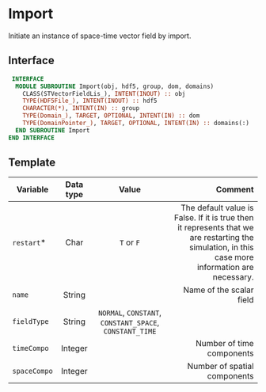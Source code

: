 # Import

Initiate an instance of space-time vector field by import.

## Interface

```fortran
 INTERFACE
  MODULE SUBROUTINE Import(obj, hdf5, group, dom, domains)
    CLASS(STVectorFieldLis_), INTENT(INOUT) :: obj
    TYPE(HDF5File_), INTENT(INOUT) :: hdf5
    CHARACTER(*), INTENT(IN) :: group
    TYPE(Domain_), TARGET, OPTIONAL, INTENT(IN) :: dom
    TYPE(DomainPointer_), TARGET, OPTIONAL, INTENT(IN) :: domains(:)
  END SUBROUTINE Import
END INTERFACE
```

## Template

| Variable     | Data type |                          Value                          |                                                                                                                                          Comment |
| ------------ | :-------: | :-----------------------------------------------------: | -----------------------------------------------------------------------------------------------------------------------------------------------: |
| `restart`*   |   Char    |                       `T` or `F`                        | The default value is False. If it is true then it represents that we are restarting the simulation, in this case more information are necessary. |
| `name`       |  String   |                                                         |                                                                                                                         Name of the scalar field |
| `fieldType`  |  String   | `NORMAL`, `CONSTANT`, `CONSTANT_SPACE`, `CONSTANT_TIME` |                                                                                                                                                  |
| `timeCompo`  |  Integer  |                                                         |                                                                                                                        Number of time components |
| `spaceCompo` |  Integer  |                                                         |                                                                                                                     Number of spatial components |

